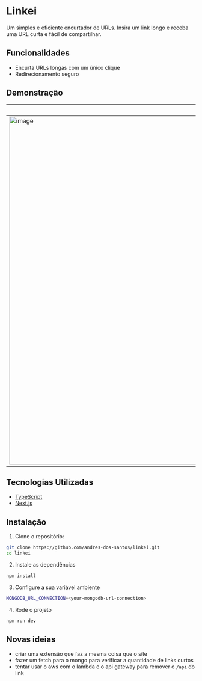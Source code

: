 # Linkei

Um simples e eficiente encurtador de URLs. Insira um link longo e receba uma URL curta e fácil de compartilhar.

## Funcionalidades

- Encurta URLs longas com um único clique
- Redirecionamento seguro

## Demonstração

| Desktop | Mobile |
|---------|----------|
| <img width="1920" height="927" alt="image" src="https://github.com/user-attachments/assets/7b9f9416-8276-4b49-a6f0-977a6ce5c9c7" /> | <img width="424" height="864" alt="image" src="https://github.com/user-attachments/assets/5d741565-e18a-461d-97e7-4d65f61602ac" /> |

## Tecnologias Utilizadas

- [TypeScript](https://www.typescriptlang.org/)
- [Next.js](https://nextjs.org/)

## Instalação

1. Clone o repositório:

```bash
git clone https://github.com/andres-dos-santos/linkei.git
cd linkei
```

2. Instale as dependências

```bash
npm install
```

3. Configure a sua variável ambiente

```bash
MONGODB_URL_CONNECTION=<your-mongodb-url-connection>
```

4. Rode o projeto

```bash
npm run dev
```

## Novas ideias

- criar uma extensão que faz a mesma coisa que o site
- fazer um fetch para o mongo para verificar a quantidade de links curtos
- tentar usar o aws com o lambda e o api gateway para remover o `/api` do link
